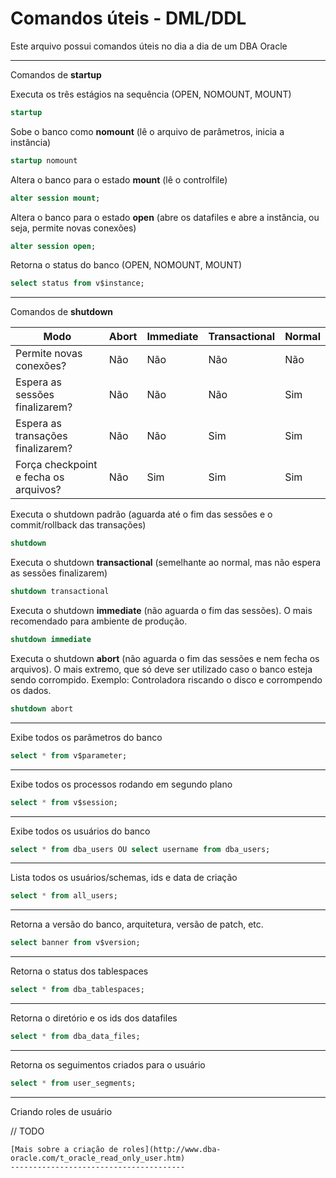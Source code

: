 # Comandos úteis - DML/DDL

Este arquivo possui comandos úteis no dia a dia de um DBA Oracle


---------------------------------------

Comandos de **startup**

Executa os três estágios na sequência (OPEN, NOMOUNT, MOUNT)
```sql
startup 
```

Sobe o banco como **nomount** (lê o arquivo de parâmetros, inicia a instância)
```sql
startup nomount
```

Altera o banco para o estado **mount** (lê o controlfile)
```sql
alter session mount;
```

Altera o banco para o estado **open** (abre os datafiles e abre a instância, ou seja, permite novas conexões)
```sql
alter session open;
```

Retorna o status do banco (OPEN, NOMOUNT, MOUNT)
```sql
select status from v$instance;
```

---------------------------------------

Comandos de **shutdown**

| Modo | Abort | Immediate | Transactional | Normal |
| --- | --- | --- | --- | --- |
| Permite novas conexões? | Não | Não | Não | Não |
| Espera as sessões finalizarem? | Não | Não | Não | Sim |
| Espera as transações finalizarem? | Não | Não | Sim | Sim |
| Força checkpoint e fecha os arquivos? | Não | Sim | Sim | Sim |

Executa o shutdown padrão (aguarda até o fim das sessões e o commit/rollback das transações)
```sql
shutdown 
```

Executa o shutdown **transactional** (semelhante ao normal, mas não espera as sessões finalizarem)
```sql
shutdown transactional
```

Executa o shutdown **immediate** (não aguarda o fim das sessões). O mais recomendado para ambiente de produção.
```sql
shutdown immediate
```

Executa o shutdown **abort** (não aguarda o fim das sessões e nem fecha os arquivos). O mais extremo, que só deve ser utilizado caso o banco esteja sendo corrompido. Exemplo: Controladora riscando o disco e corrompendo os dados.
```sql
shutdown abort
```

---------------------------------------

Exibe todos os parâmetros do banco
```sql
select * from v$parameter;
```

---------------------------------------

Exibe todos os processos rodando em segundo plano
```sql
select * from v$session;
```

---------------------------------------

Exibe todos os usuários do banco
```sql
select * from dba_users OU select username from dba_users;
```

---------------------------------------

Lista todos os usuários/schemas, ids e data de criação
```sql
select * from all_users;
```

---------------------------------------

Retorna a versão do banco, arquitetura, versão de patch, etc.
```sql
select banner from v$version;
```

---------------------------------------

Retorna o status dos tablespaces
```sql
select * from dba_tablespaces;
```

---------------------------------------

Retorna o diretório e os ids dos datafiles
```sql
select * from dba_data_files;
```

---------------------------------------

Retorna os seguimentos criados para o usuário
```sql
select * from user_segments;
```

---------------------------------------
Criando roles de usuário

// TODO
```
[Mais sobre a criação de roles](http://www.dba-oracle.com/t_oracle_read_only_user.htm)
---------------------------------------
